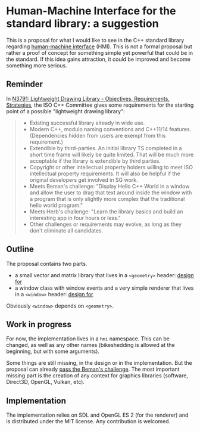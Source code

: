# Human-Machine Interface for the standard library: a suggestion

This is a proposal for what I would like to see in the C++ standard library regarding [human-machine interface](https://en.wikipedia.org/wiki/User_interface) (HMI). This is not a formal proposal but rather a proof of concept for something simple yet powerful that could be in the standard. If this idea gains attraction, it could be improved and become something more serious.

## Reminder

In [N3791: Lightweight Drawing Library - Objectives, Requirements, Strategies](https://isocpp.org/files/papers/n3791.html), the ISO C++ Committee gives some requirements for the starting point of a possible "lightweight drawing library":

> - Existing successful library already in wide use.
> - Modern C++, modulo naming conventions and C++11/14 features. (Dependencies hidden from users are exempt from this requirement.)
> - Extendible by third-parties. An initial library TS completed in a short time frame will likely be quite limited. That will be much more acceptable if the library is extendible by third parties.
> - Copyright or other intellectual property holders willing to meet ISO intellectual property requirements. It will also be helpful if the original developers get involved in SG work.
> - Meets Beman's challenge: "Display Hello C++ World in a window and allow the user to drag that text around inside the window with a program that is only slightly more complex that the traditional hello world program."
> - Meets Herb's challenge: "Learn the library basics and build an interesting app in four hours or less."
> - Other challenges or requirements may evolve, as long as they don't eliminate all candidates.

## Outline

The proposal contains two parts.

- a small vector and matrix library that lives in a `<geometry>` header: [design for <geometry>](docs/geometry.md)
- a window class with window events and a very simple renderer that lives in a `<window>` header: [design for <window>](docs/window.md)

Obviously `<window>` depends on `<geometry>`.

## Work in progress

For now, the implementation lives in a `hmi` namespace. This can be changed, as well as any other names (bikeshedding is allowed at the beginning, but with some arguments).

Some things are still missing, in the design or in the implementation. But the proposal can already [pass the Beman's challenge](examples/beman_s_challenge.cc). The most important missing part is the creation of any context for graphics libraries (software, Direct3D, OpenGL, Vulkan, etc).

## Implementation

The implementation relies on SDL and OpenGL ES 2 (for the renderer) and is distributed under the MIT license. Any contribution is welcomed.
